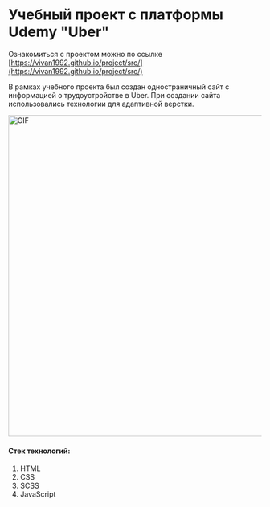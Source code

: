 # Учебный проект с платформы Udemy "Uber"
Ознакомиться с проектом можно по ссылке [https://vivan1992.github.io/project/src/](https://vivan1992.github.io/project/src/)

В рамках учебного проекта был создан одностраничный сайт с информацией о трудоустройстве в Uber. При создании сайта использовались технологии для адаптивной верстки.

<img alt="GIF" src="https://github.com/vivan1992/project/blob/ffe2a08b33e90888b83ecca0490e0107e33988c5/Uber.gif?raw=true" width="640"/>

#### Стек технологий:
1. HTML
2. CSS
3. SCSS
4. JavaScript
